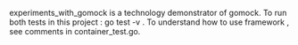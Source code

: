 experiments_with_gomock is a technology demonstrator of gomock.
To run both tests in this project : go test -v .
To understand how to use framework , see comments in container_test.go.
